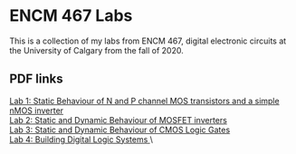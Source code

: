 # ENCM 467 Labs
This is a collection of my labs from ENCM 467, digital electronic
circuits at the University of Calgary from the fall of 2020.

## PDF links
[
Lab 1: Static Behaviour of N and P channel MOS transistors and a simple
nMOS inverter
](lab1/smit_andreas_lab1_ENCM467.pdf)\
[
Lab 2: Static and Dynamic Behaviour of MOSFET inverters
](lab2/smit_andreas_lab2_ENCM467.pdf)\
[
Lab 3: Static and Dynamic Behaviour of CMOS Logic Gates
](lab3/smit_andreas_lab3_ENCM467.pdf)\
[
Lab 4: Building Digital Logic Systems
](lab4/Group8_Lab4_ENCM_467.tex)\

